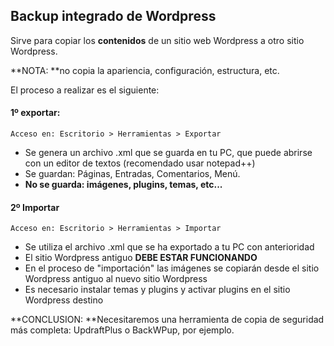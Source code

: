 ## Backup integrado de Wordpress

Sirve para copiar los **contenidos** de un sitio web Wordpress a otro sitio Wordpress.

**NOTA: **no copia la apariencia, configuración, estructura, etc.

El proceso a realizar es el siguiente:

#### 1º exportar:

```
Acceso en: Escritorio > Herramientas > Exportar
```

* Se genera un archivo .xml que se guarda en tu PC, que puede abrirse con un editor de textos \(recomendado usar notepad++\)
* Se guardan: Páginas, Entradas, Comentarios, Menú.
* **No se guarda: imágenes, plugins, temas, etc...**

#### 2º Importar

```
Acceso en: Escritorio > Herramientas > Importar
```

* Se utiliza el archivo .xml que se ha exportado a tu PC con anterioridad
* El sitio Wordpress antiguo **DEBE ESTAR FUNCIONANDO**
* En el proceso de "importación" las imágenes se copiarán desde el sitio Wordpress antiguo al nuevo sitio Wordpress
* Es necesario instalar temas y plugins y activar plugins en el sitio Wordpress destino



**CONCLUSION: **Necesitaremos una herramienta de copia de seguridad más completa: UpdraftPlus o BackWPup, por ejemplo.


